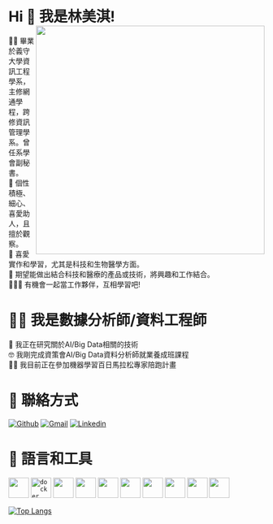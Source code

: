 # Hi 👋 我是林美淇!  <img width="450" align='right' src="https://i2.read01.com/SIG=339s6vq/304a326b686379493543.jpg">
👩‍🎓 畢業於義守大學資訊工程學系，主修網通學程，跨修資訊管理學系。曾任系學會副秘書。  
🧡 個性積極、細心、喜愛助人，且擅於觀察。                                                                                                                                     
🧐 喜愛實作和學習，尤其是科技和生物醫學方面。                                       
🙏 期望能做出結合科技和醫療的產品或技術，將興趣和工作結合。                                                                                                                           
🧑‍🤝‍🧑 有機會一起當工作夥伴，互相學習吧!               

# 👩‍💻 我是數據分析師/資料工程師                                                                                                                                                 
🔭 我正在研究關於AI/Big Data相關的技術                                                                                                                                             
🤓 我剛完成資策會AI/Big Data資料分析師就業養成班課程                                                                                                                               
🏃‍♀️ 我目前正在參加機器學習百日馬拉松專家陪跑計畫                                                                                                                                   
                                                                                                                                                                                 
 # 💬 聯絡方式                                                                                                                                                                   
[![Github](https://img.shields.io/badge/-Github-333?style=flat&logo=Github&logoColor=white)](https://github.com/LinMeiCh/)
[![Gmail](https://img.shields.io/badge/-Gmail-c14438?style=flat&logo=Gmail&logoColor=white)](ntp925531@gmail.com)
[![Linkedin](https://img.shields.io/badge/-LinkedIn-blue?style=flat&logo=Linkedin&logoColor=white)](https://www.linkedin.com/in/%E7%BE%8E%E6%B7%87-%E6%9E%97-1553121b4/)         
                                                                                                                                                                                
# 🔨 語言和工具                                                                                                                                        
<code><img width="40" height="40" img src="https://devicons.github.io/devicon/devicon.git/icons/c/c-original.svg"></code>
<code><img width="40" height="40" img src="https://devicons.github.io/devicon/devicon.git/icons/docker/docker-original-wordmark.svg" alt="docker"></code>
<code><img width="40" height="40" img src="https://www.vectorlogo.zone/logos/apache_hadoop/apache_hadoop-icon.svg"></code>
<code><img width="40" height="40" img src="https://devicons.github.io/devicon/devicon.git/icons/html5/html5-original-wordmark.svg"></code>
<code><img width="40" height="40" img src="https://www.vectorlogo.zone/logos/elasticco_kibana/elasticco_kibana-icon.svg"></code>
<code><img width="40" height="40" img src="https://devicons.github.io/devicon/devicon.git/icons/linux/linux-original.svg"></code>
<code><img width="40" height="40" img src="https://devicons.github.io/devicon/devicon.git/icons/mysql/mysql-original-wordmark.svg"></code>
<code><img width="40" height="40" img src="https://devicons.github.io/devicon/devicon.git/icons/python/python-original.svg"></code>
<code><img width="40" height="40" img src="https://blog.consdata.tech/assets/img/posts/2019-10-03-kafka-companion/kafka.png"></code>
<code><img width="40" height="40" img src="https://i1.wp.com/datascienceacademy.com.br/blog/wp-content/uploads/2020/08/Serie-Spark-e-Databricks-Parte-1-Arquitetura-e-Componentes-do-Apache-Spark.png?fit=580%2C358"></code>
                                                                                                                                                                                
[![Top Langs](https://github-readme-stats.vercel.app/api/top-langs/?username=LinMeiChi&layout=compact)](https://github.com/anuraghazra/github-readme-stats)
<!--
**LinMeiChi/LinMeiChi** is a ✨ _special_ ✨ repository because its `README.md` (this file) appears on your GitHub profile.

# 動態圖寫法
![Dino](https://raw.githubusercontent.com/sanket9006/sanket9006/master/dino.gif)

# 置入圖寫法
https://github.com/Ileriayo/markdown-badges
https://github.com/alexandresanlim/Badges4-README.md-Profile
https://github.com/matthiaszarzecki/MadeWithUnityBadges


Here are some ideas to get you started:
- 🔭 I’m currently working on ...
- 🌱 I’m currently learning ...
- 👯 I’m looking to collaborate on ...
- 🤔 I’m looking for help with ...
- 💬 Ask me about ...
- 📫 How to reach me: ...
- 😄 Pronouns: ...
- ⚡ Fun fact: ...
-->
